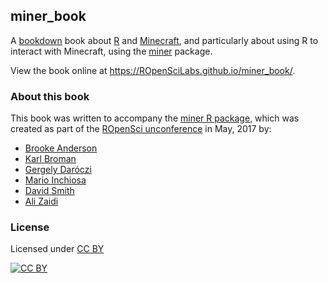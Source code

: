 ## miner_book

A [bookdown](https://bookdown.rstudio.com) book about
[R](https://www.r-project.org) and [Minecraft](https://minecraft.net),
and particularly about using R to interact with Minecraft, using the
[miner](https://github.com/ROpenSciLabs/miner) package.

View the book online at <https://ROpenSciLabs.github.io/miner_book/>.

### About this book

This book was written to accompany the
[miner R package](https://github.com/ROpenSciLabs/miner), which was
created as part of the
[ROpenSci unconference](http://unconf17.ropensci.org/) in May, 2017
by:

* [Brooke Anderson](https://github.com/geanders)
* [Karl Broman](https://github.com/kbroman)
* [Gergely Daróczi](https://github.com/daroczig)
* [Mario Inchiosa](https://github.com/inchiosa)
* [David Smith](https://github.com/revodavid)
* [Ali Zaidi](https://github.com/akzaidi)


### License

Licensed under [CC BY](https://creativecommons.org/licenses/by/4.0/)

[![CC BY](http://i.creativecommons.org/l/by/4.0/88x31.png)](http://creativecommons.org/licenses/by/4.0/)
